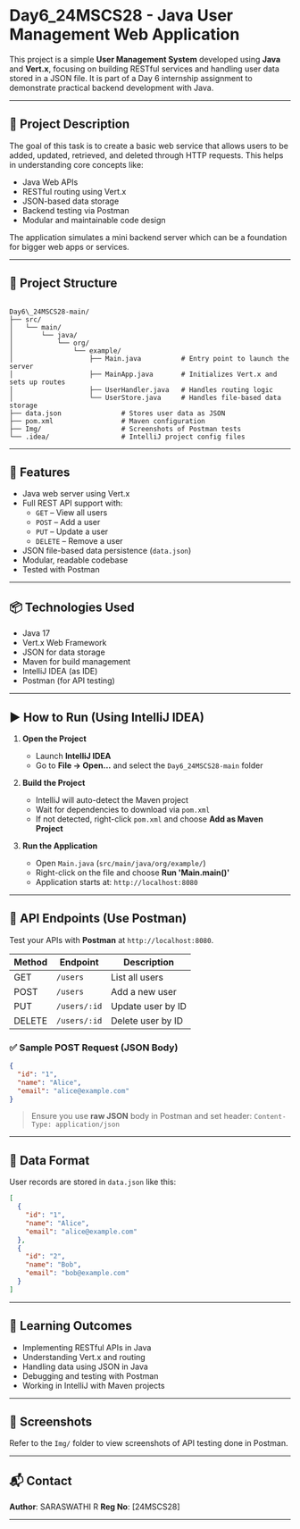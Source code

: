 # Day6_24MSCS28 - Java User Management Web Application

This project is a simple **User Management System** developed using **Java** and **Vert.x**, focusing on building RESTful services and handling user data stored in a JSON file. It is part of a Day 6 internship assignment to demonstrate practical backend development with Java.

---

## 📘 Project Description

The goal of this task is to create a basic web service that allows users to be added, updated, retrieved, and deleted through HTTP requests. This helps in understanding core concepts like:

- Java Web APIs
- RESTful routing using Vert.x
- JSON-based data storage
- Backend testing via Postman
- Modular and maintainable code design

The application simulates a mini backend server which can be a foundation for bigger web apps or services.

---

## 📁 Project Structure

```

Day6\_24MSCS28-main/
├── src/
│   └── main/
│       └── java/
│           └── org/
│               └── example/
│                   ├── Main.java          # Entry point to launch the server
│                   ├── MainApp.java       # Initializes Vert.x and sets up routes
│                   ├── UserHandler.java   # Handles routing logic
│                   └── UserStore.java     # Handles file-based data storage
├── data.json               # Stores user data as JSON
├── pom.xml                 # Maven configuration
├── Img/                    # Screenshots of Postman tests
└── .idea/                  # IntelliJ project config files

````

---

## 🚀 Features

- Java web server using Vert.x
- Full REST API support with:
  - `GET` – View all users
  - `POST` – Add a user
  - `PUT` – Update a user
  - `DELETE` – Remove a user
- JSON file-based data persistence (`data.json`)
- Modular, readable codebase
- Tested with Postman

---

## 📦 Technologies Used

- Java 17
- Vert.x Web Framework
- JSON for data storage
- Maven for build management
- IntelliJ IDEA (as IDE)
- Postman (for API testing)

---

## ▶️ How to Run (Using IntelliJ IDEA)

1. **Open the Project**
   - Launch **IntelliJ IDEA**
   - Go to **File → Open...** and select the `Day6_24MSCS28-main` folder

2. **Build the Project**
   - IntelliJ will auto-detect the Maven project
   - Wait for dependencies to download via `pom.xml`
   - If not detected, right-click `pom.xml` and choose **Add as Maven Project**

3. **Run the Application**
   - Open `Main.java` (`src/main/java/org/example/`)
   - Right-click on the file and choose **Run 'Main.main()'**
   - Application starts at: `http://localhost:8080`

---

## 🔌 API Endpoints (Use Postman)

Test your APIs with **Postman** at `http://localhost:8080`.

| Method | Endpoint      | Description             |
|--------|---------------|-------------------------|
| GET    | `/users`      | List all users          |
| POST   | `/users`      | Add a new user          |
| PUT    | `/users/:id`  | Update user by ID       |
| DELETE | `/users/:id`  | Delete user by ID       |

### ✅ Sample POST Request (JSON Body)
```json
{
  "id": "1",
  "name": "Alice",
  "email": "alice@example.com"
}
````

> Ensure you use **raw JSON** body in Postman and set header: `Content-Type: application/json`

---

## 📂 Data Format

User records are stored in `data.json` like this:

```json
[
  {
    "id": "1",
    "name": "Alice",
    "email": "alice@example.com"
  },
  {
    "id": "2",
    "name": "Bob",
    "email": "bob@example.com"
  }
]
```

---

## 🎯 Learning Outcomes

* Implementing RESTful APIs in Java
* Understanding Vert.x and routing
* Handling data using JSON in Java
* Debugging and testing with Postman
* Working in IntelliJ with Maven projects

---

## 📸 Screenshots

Refer to the `Img/` folder to view screenshots of API testing done in Postman.

---

## 📬 Contact

**Author**: SARASWATHI R
**Reg No**: \[24MSCS28]

---


